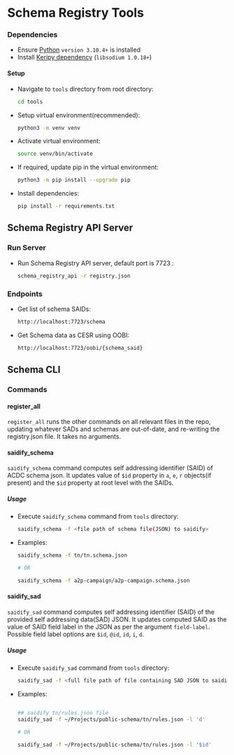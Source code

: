 # Schema Registry Tools


### Dependencies

* Ensure [Python](https://www.python.org/downloads/) `version 3.10.4+` is installed
* Install [Keripy dependency](https://github.com/WebOfTrust/keripy#dependencies) (`libsodium 1.0.18+`)

#### Setup

* Navigate to `tools` directory from root directory:
    ```bash
    cd tools
    ```
* Setup virtual environment(recommended):
    ```bash
    python3 -m venv venv
    ```
* Activate virtual environment:
    ```bash
    source venv/bin/activate
    ```
* If required, update pip in the virtual environment:
    ```bash
    python3 -m pip install --upgrade pip
    ```
* Install dependencies:
    ```bash
    pip install -r requirements.txt
    ```

## Schema Registry API Server

### Run Server
* Run Schema Registry API server, default port is 7723 :
    ```bash
    schema_registry_api -r registry.json
    ```

### Endpoints

* Get list of schema SAIDs:
    ```bash
    http://localhost:7723/schema 
    ```
* Get Schema data as CESR using OOBI:
    ```bash
    http://localhost:7723/oobi/{schema_said} 
    ```

## Schema CLI

### Commands

#### register_all
`register_all` runs the other commands on all relevant files in the repo, updating whatever SADs and schemas are out-of-date, and re-writing the registry.json file. It takes no arguments.

#### saidify_schema

`saidify_schema` command computes self addressing identifier (SAID) of ACDC schema json. It updates value of `$id` property in `a`, `e`, `r` objects(if present) and the `$id` property at root level with the SAIDs.

##### Usage

* Execute `saidify_schema` command from `tools` directory:    
    ```bash
    saidify_schema -f <file path of schema file(JSON) to saidify>
    ```

* Examples:
    ```bash
    saidify_schema -f tn/tn.schema.json

    # OR

    saidify_schema -f a2p-campaign/a2p-campaign.schema.json
    ```

#### saidify_sad

`saidify_sad` command computes self addressing identifier (SAID) of the provided self addressing data(SAD) JSON. It updates computed SAID as the value of SAID field label in the JSON as per the argument `field-label`. Possible field label options are `$id`, `@id`, `id`, `i`, `d`.


##### Usage

* Execute `saidify_sad` command from `tools` directory:    
    ```bash
    saidify_sad -f <full file path of file containing SAD JSON to saidify> -l <SAID field label>
    ```

* Examples:
    ```bash

    ## saidify tn/rules.json file
    saidify_sad -f ~/Projects/public-schema/tn/rules.json -l 'd'

    # OR

    saidify_sad -f ~/Projects/public-schema/tn/rules.json -l '$id'
    ```